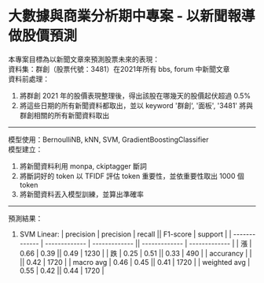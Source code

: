 # 大數據與商業分析期中專案 - 以新聞報導做股價預測
本專案目標為以新聞文章來預測股票未來的表現：  
資料集：群創（股票代號：3481）在2021年所有 bbs, forum 中新聞文章  
資料前處理：  
 1. 將群創 2021 年的股價表現整理後，得出該股在哪幾天的股價起伏超過 0.5%
 2. 將這些日期的所有新聞資料都取出，並以 keyword '群創‘, '面板', '3481' 將與群創相關的所有新聞資料取出  
----------------------------------------  
模型使用：BernoulliNB, kNN, SVM, GradientBoostingClassifier  
模型建立：  
 1. 將新聞資料利用 monpa, ckiptagger 斷詞
 2. 將斷詞好的 token 以 TFIDF 評估 token 重要性，並依重要性取出 1000 個 token
 3. 將新聞資料丟入模型訓練，並算出準確率
-----------------------------------------
預測結果：
 1. SVM Linear:
 | precision  | precision  | recall || F1-score | support |
 | ------------- | ------------- | ------------- || ------------- | ------------- |
 | 漲  | 0.66  | 0.39  || 0.49  | 1230  |
 | 跌  | 0.25  | 0.51  || 0.33  | 490  |
 | accurancy  |   |   || 0.42  | 1720  |
 | macro avg  | 0.46  | 0.45  || 0.41  | 1720  |
 | weighted avg  | 0.55  | 0.42  || 0.44  | 1720  |
 
